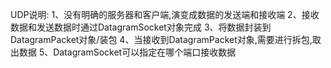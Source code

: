 UDP说明:
1、没有明确的服务器和客户端,演变成数据的发送端和接收端
2、接收数据和发送数据时通过DatagramSocket对象完成
3、将数据封装到DatagramPacket对象/装包
4、当接收到DatagramPacket对象,需要进行拆包,取出数据
5、DatagramSocket可以指定在哪个端口接收数据
